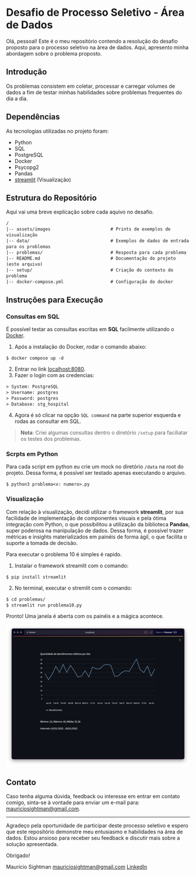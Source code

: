 # Desafio de Processo Seletivo - Área de Dados

Olá, pessoal! Este é o meu repositório contendo a resolução do desafio proposto para o processo seletivo na área de dados. Aqui, apresento minha abordagem sobre o problema proposto. 

## Introdução

Os problemas consistem em coletar, processar e carregar volumes de dados a fim de testar minhas habilidades sobre problemas frequentes do dia a dia. 

## Dependências
As tecnologias utilizadas no projeto foram:

- Python
- SQL
- PostgreSQL
- Docker
- Psycopg2
- Pandas
- [streamlit](https://streamlit.io/) (Visualização)

## Estrutura do Repositório

Aqui vai uma breve explicação sobre cada aquivo no desafio.

```
/ 
|-- assets/images 						# Prints de exemplos de visualização
|-- data/ 								# Exemplos de dados de entrada para os problemas
|-- problemas/ 							# Resposta para cada problema 
|-- README.md 							# Documentação do projeto (este arquivo) 
|-- setup/ 								# Criação do contexto do problema
|-- docker-compose.yml 					# Configuração do docker
```

## Instruções para Execução

### Consultas em SQL
É possível testar as consultas escritas em **SQL** facilmente utilizando o [Docker](https://www.docker.com/).
 1. Após a instalação do Docker, rodar o comando abaixo:
 ```
$ docker compose up -d
 ```
 2. Entrar no link [localhost:8080](http://localhost:8080/).
 3. Fazer o login com as credencias:
 ```
> System: PostgreSQL
> Username: postgres
> Password: postgres
> Database: stg_hospital
 ```
 4. Agora é só clicar na opção `SQL command` na parte superior esquerda e rodas as consultar em SQL. 

> **Nota**: Criei algumas consultas dentro o diretório `/setup` para faciliatar os testes dos problemas.

### Scrpts em Python
Para cada script em python eu crie um mock no diretório `/data` na root do projeto. Dessa forma, é possível ser testado apenas executando o arquivo.
```
$ python3 problema<x: numero>.py
```

### Visualização
Com relação à visualização, decidi utilizar o framework **streamlit**, por sua facilidade de implementação de componentes visuais e pela ótima integração com Python, o que possibilitou a utilização da biblioteca **Pandas**, super poderosa na manipulação de dados. Dessa forma, é possível trazer métricas e insights materializados em painéis de forma ágil, o que facilita o suporte a tomada de decisão.

Para executar o problema 10 é simples é rapido.
1. Instalar o framework streamlit com o comando:
```
$ pip install streamlit
```
2. No terminal, executar o stremlit com o comando:
```
$ cd problemas/
$ streamlit run problema10.py
```

Pronto! Uma janela é aberta com os painéis e a mágica acontece.

![Exemplo de visualização](./assets/images/problema10_random_dates_0.png)

## Contato

Caso tenha alguma dúvida, feedback ou interesse em entrar em contato comigo, sinta-se à vontade para enviar um e-mail para: mauriciosightman@gmail.com.

----------

Agradeço pela oportunidade de participar deste processo seletivo e espero que este repositório demonstre meu entusiasmo e habilidades na área de dados. Estou ansioso para receber seu feedback e discutir mais sobre a solução apresentada.

Obrigado!

Maurício Sightman
mauriciosightman@gmail.com
[LinkedIn](www.linkedin.com/in/mauricio-sightman-a74759212)